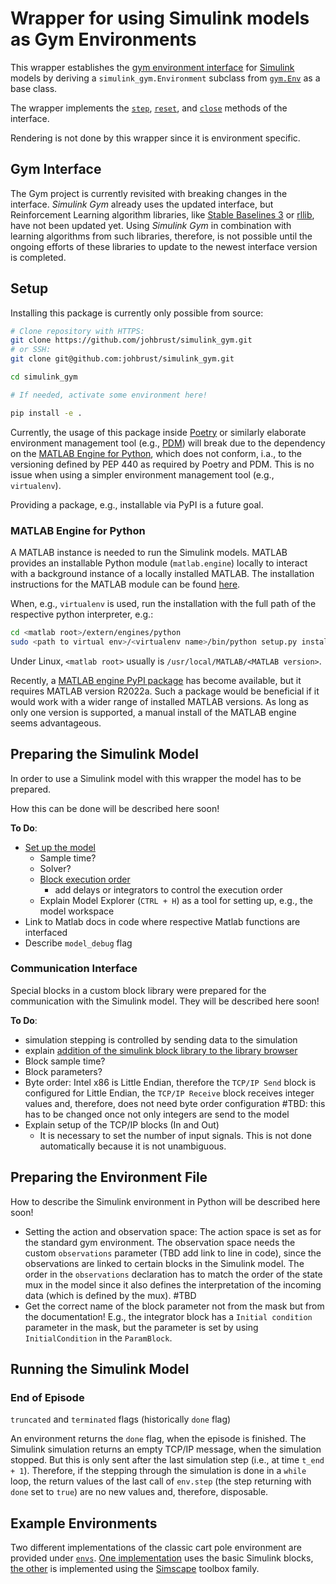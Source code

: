 # Wrapper for using Simulink models as Gym Environments

This wrapper establishes the [gym environment interface](https://www.gymlibrary.dev/api/core/) for [Simulink](https://de.mathworks.com/products/simulink.html) models by deriving a `simulink_gym.Environment` subclass from [`gym.Env`](https://github.com/openai/gym/blob/master/gym/core.py#L8) as a base class.

The wrapper implements the [`step`](https://www.gymlibrary.dev/api/core/#gym.Env.step), [`reset`](https://www.gymlibrary.dev/api/core/#gym.Env.reset), and [`close`](https://www.gymlibrary.dev/api/core/#gym.Env.close) methods of the interface.

Rendering is not done by this wrapper since it is environment specific.

## Gym Interface

The Gym project is currently revisited with breaking changes in the interface. *Simulink Gym* already uses the updated interface, but Reinforcement Learning algorithm libraries, like [Stable Baselines 3](https://github.com/DLR-RM/stable-baselines3) or [rllib](https://www.ray.io/rllib), have not been updated yet. Using *Simulink Gym* in combination with learning algorithms from such libraries, therefore, is not possible until the ongoing efforts of these libraries to update to the newest interface version is completed.

## Setup

Installing this package is currently only possible from source:

```bash
# Clone repository with HTTPS:
git clone https://github.com/johbrust/simulink_gym.git
# or SSH:
git clone git@github.com:johbrust/simulink_gym.git

cd simulink_gym

# If needed, activate some environment here!

pip install -e .
```

Currently, the usage of this package inside [Poetry](https://python-poetry.org/) or similarly elaborate environment management tool (e.g., [PDM](https://pdm.fming.dev/)) will break due to the dependency on the [MATLAB Engine for Python](#matlab-engine-for-python), which does not conform, i.a., to the versioning defined by PEP 440 as required by Poetry and PDM. This is no issue when using a simpler environment management tool (e.g., `virtualenv`).

Providing a package, e.g., installable via PyPI is a future goal.

### MATLAB Engine for Python

A MATLAB instance is needed to run the Simulink models. MATLAB provides an installable Python module (`matlab.engine`) locally to interact with a background instance of a locally installed MATLAB. The installation instructions for the MATLAB module can be found [here](https://de.mathworks.com/help/matlab/matlab_external/install-the-matlab-engine-for-python.html).

When, e.g., `virtualenv` is used, run the installation with the full path of the respective python interpreter, e.g.:

```bash
cd <matlab root>/extern/engines/python
sudo <path to virtual env>/<virtualenv name>/bin/python setup.py install
```

Under Linux, `<matlab root>` usually is `/usr/local/MATLAB/<MATLAB version>`.

Recently, a [MATLAB engine PyPI package](https://pypi.org/project/matlabengine/) has become available, but it requires MATLAB version R2022a. Such a package would be beneficial if it would work with a wider range of installed MATLAB versions. As long as only one version is supported, a manual install of the MATLAB engine seems advantageous.

## Preparing the Simulink Model

In order to use a Simulink model with this wrapper the model has to be prepared.

How this can be done will be described here soon!

__To Do__:

- [Set up the model](https://www.mathworks.com/help/simulink/slref/setmodelparameter.html)
  - Sample time?
  - Solver?
  - [Block execution order](https://de.mathworks.com/help/simulink/ug/controlling-and-displaying-the-sorted-order.html)
    - add delays or integrators to control the execution order
  - Explain Model Explorer (`CTRL + H`) as a tool for setting up, e.g., the model workspace
- Link to Matlab docs in code where respective Matlab functions are interfaced
- Describe `model_debug` flag

### Communication Interface

Special blocks in a custom block library were prepared for the communication with the Simulink model. They will be described here soon!

__To Do__:

- simulation stepping is controlled by sending data to the simulation
- explain [addition of the simulink block library to the library browser](https://de.mathworks.com/help/simulink/ug/adding-libraries-to-the-library-browser.html)
- Block sample time?
- Block parameters?
- Byte order: Intel x86 is Little Endian, therefore the `TCP/IP Send` block is configured for Little Endian, the `TCP/IP Receive` block receives integer values and, therefore, does not need byte order configuration #TBD: this has to be changed once not only integers are send to the model
- Explain setup of the TCP/IP blocks (In and Out)
  - It is necessary to set the number of input signals. This is not done automatically because it is not unambiguous.

## Preparing the Environment File

How to describe the Simulink environment in Python will be described here soon!

- Setting the action and observation space: The action space is set as for the standard gym environment. The observation space needs the custom `observations` parameter (TBD add link to line in code), since the observations are linked to certain blocks in the Simulink model. The order in the `observations` declaration has to match the order of the state mux in the model since it also defines the interpretation of the incoming data (which is defined by the mux). #TBD
- Get the correct name of the block parameter not from the mask but from the documentation! E.g., the integrator block has a `Initial condition` parameter in the mask, but the parameter is set by using `InitialCondition` in the `ParamBlock`.

## Running the Simulink Model

### End of Episode

`truncated` and `terminated` flags (historically `done` flag)

An environment returns the `done` flag, when the episode is finished. The Simulink simulation returns an empty TCP/IP message, when the simulation stopped. But this is only sent after the last simulation step (i.e., at time `t_end + 1`). Therefore, if the stepping through the simulation is done in a `while` loop, the return values of the last call of `env.step` (the step returning with `done` set to `true`) are no new values and, therefore, disposable.

## Example Environments

Two different implementations of the classic cart pole environment are provided under [`envs`](./simulink_gym/envs). [One implementation](./simulink_gym/envs/cartpole_simulink.md) uses the basic Simulink blocks, [the other](./simulink_gym/envs/cartpole_simscape.md) is implemented using the [Simscape](https://www.mathworks.com/products/simscape.html) toolbox family.
